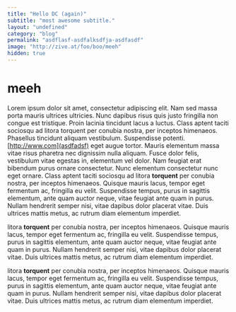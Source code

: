 ```yaml
---
title: "Hello DC (again)"
subtitle: "most awesome subtitle."
layout: "undefined"
category: "blog"
permalink: "asdflasf-asdfalksdfja-asdfasdf"
image: "http://zive.at/foo/boo/meeh"
hidden: true
---
```


meeh
=========

Lorem ipsum dolor sit amet, consectetur adipiscing elit. Nam sed massa porta mauris ultrices ultricies. Nunc dapibus risus quis justo fringilla non congue est tristique. Proin lacinia tincidunt lacus a luctus. Class aptent taciti sociosqu ad litora torquent per conubia nostra, per inceptos himenaeos. Phasellus tincidunt aliquam vestibulum. Suspendisse potenti. [http://www.com](asdfadsf) eget augue tortor. Mauris elementum massa vitae risus pharetra nec dignissim nulla aliquam. Fusce dolor felis, vestibulum vitae egestas in, elementum vel dolor. Nam feugiat erat bibendum purus ornare consectetur. Nunc elementum consectetur nunc eget ornare. Class aptent taciti sociosqu ad litora **torquent** per conubia nostra, per inceptos himenaeos. Quisque mauris lacus, tempor eget fermentum ac, fringilla eu velit. Suspendisse tempus, purus in sagittis elementum, ante quam auctor neque, vitae feugiat ante quam in purus. Nullam hendrerit semper nisi, vitae dapibus dolor placerat vitae. Duis ultrices mattis metus, ac rutrum diam elementum imperdiet.

litora **torquent** per conubia nostra, per inceptos himenaeos. Quisque mauris lacus, tempor eget fermentum ac, fringilla eu velit. Suspendisse tempus, purus in sagittis elementum, ante quam auctor neque, vitae feugiat ante quam in purus. Nullam hendrerit semper nisi, vitae dapibus dolor placerat vitae. Duis ultrices mattis metus, ac rutrum diam elementum imperdiet.


litora **torquent** per conubia nostra, per inceptos himenaeos. Quisque mauris lacus, tempor eget fermentum ac, fringilla eu velit. Suspendisse tempus, purus in sagittis elementum, ante quam auctor neque, vitae feugiat ante quam in purus. Nullam hendrerit semper nisi, vitae dapibus dolor placerat vitae. Duis ultrices mattis metus, ac rutrum diam elementum imperdiet.









